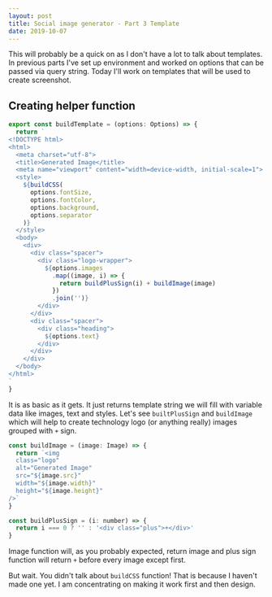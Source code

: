```yaml
---
layout: post
title: Social image generator - Part 3 Template
date: 2019-10-07
---
```


This will probably be a quick on as I don't have a lot to talk about templates. In previous parts I've set up environment and worked on options that can be passed via query string. Today I'll work on templates that will be used to create screenshot.

## Creating helper function

```js
export const buildTemplate = (options: Options) => {
  return `
<!DOCTYPE html>
<html>
  <meta charset="utf-8">
  <title>Generated Image</title>
  <meta name="viewport" content="width=device-width, initial-scale=1">
  <style>
    ${buildCSS(
      options.fontSize,
      options.fontColor,
      options.background,
      options.separator
    )}
  </style>
  <body>
    <div>
      <div class="spacer">
        <div class="logo-wrapper">
          ${options.images
            .map((image, i) => {
              return buildPlusSign(i) + buildImage(image)
            })
            .join('')}
        </div>
      </div>
      <div class="spacer">
        <div class="heading">
          ${options.text}
        </div>
      </div>
    </div>
  </body>
</html>
`
}
```

It is as basic as it gets. It just returns template string we will fill with variable data like images, text and styles. Let's see `builtPlusSign` and `buildImage` which will help to create technology logo (or anything really) images grouped with `+` sign.

```js
const buildImage = (image: Image) => {
  return `<img
  class="logo"
  alt="Generated Image"
  src="${image.src}"
  width="${image.width}"
  height="${image.height}"
/>`
}

const buildPlusSign = (i: number) => {
  return i === 0 ? '' : '<div class="plus">+</div>'
}
```

Image function will, as you probably expected, return image and plus sign function will return `+` before every image except first.

But wait. You didn't talk about `buildCSS` function! That is because I haven't made one yet. I am concentrating on making it work first and then design.
